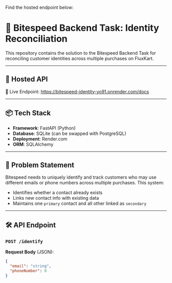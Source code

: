 Find the hosted endpoint below:




# 🧠 Bitespeed Backend Task: Identity Reconciliation

This repository contains the solution to the Bitespeed Backend Task for reconciling customer identities across multiple purchases on FluxKart.

---

## 🔗 Hosted API

📍 Live Endpoint: https://bitespeed-identity-yo91.onrender.com/docs 


---

## 📦 Tech Stack

- **Framework**: FastAPI (Python)
- **Database**: SQLite (can be swapped with PostgreSQL)
- **Deployment**: Render.com
- **ORM**: SQLAlchemy

---

## 📌 Problem Statement

Bitespeed needs to uniquely identify and track customers who may use different emails or phone numbers across multiple purchases. This system:

- Identifies whether a contact already exists
- Links new contact info with existing data
- Maintains one `primary` contact and all other linked as `secondary`

---

## 🛠️ API Endpoint

### `POST /identify`

**Request Body** (JSON):
```json
{
  "email": "string",
  "phoneNumber": 0
}
